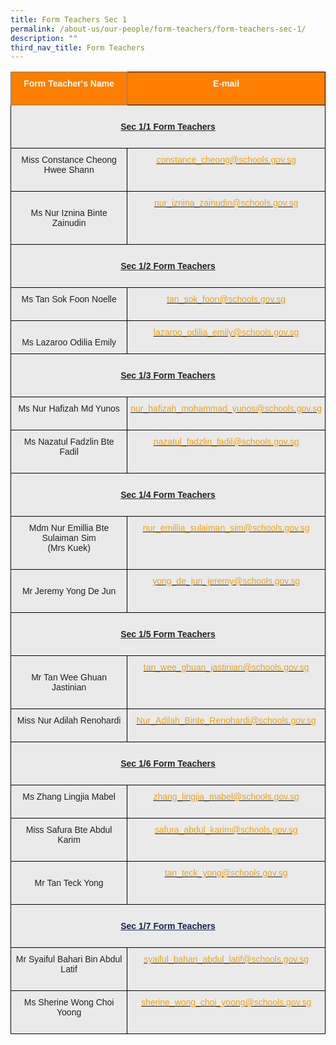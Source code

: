 ```yaml
---
title: Form Teachers Sec 1
permalink: /about-us/our-people/form-teachers/form-teachers-sec-1/
description: ""
third_nav_title: Form Teachers
---
```

<style type="text/css">
.tg  {border-collapse:collapse;border-spacing:0;}
.tg td{border-color:black;border-style:solid;border-width:1px;font-family:Arial, sans-serif;font-size:14px;
  overflow:hidden;padding:10px 5px;word-break:normal;}
.tg th{border-color:black;border-style:solid;border-width:1px;font-family:Arial, sans-serif;font-size:14px;
  font-weight:normal;overflow:hidden;padding:10px 5px;word-break:normal;}
.tg .tg-ncma{background-color:#EAEAEA;color:#12244F;font-weight:bold;text-align:center;text-decoration:underline;vertical-align:top}
.tg .tg-41i5{background-color:#EAEAEA;color:#F2A00F;text-align:center;vertical-align:top}
.tg .tg-ii8k{background-color:#EAEAEA;color:#222;text-align:center;vertical-align:top}
.tg .tg-cgrk{background-color:#FD7E00;border-color:inherit;color:#FFF;font-weight:bold;text-align:center;vertical-align:middle}
.tg .tg-i8ej{background-color:#EAEAEA;color:#222;font-weight:bold;text-align:center;text-decoration:underline;vertical-align:top}
.tg .tg-t0cp{background-color:#FD7E00;color:#FFF;font-weight:bold;text-align:center;vertical-align:top}
.tg .tg-ku5w{background-color:#EAEAEA;color:#222;text-align:center;vertical-align:middle}
</style>
<table class="tg">
  <thead>
    <tr>
      <th class="tg-cgrk" colspan="2"><span style="color:#FFF;background-color:#FD7E00">Form Teacher's Name</span><br>
      <br></th>
      <th class="tg-t0cp"><span style="color:#FFF;background-color:#FD7E00">E-mail</span><br>
      <br></th>
    </tr>
  </thead>
  <tbody>
    <tr>
      <td class="tg-i8ej" colspan="3"><br>
      <span style="font-weight:bold">Sec 1/1 Form Teachers</span><br>
      <br></td>
    </tr>
    <tr>
      <td class="tg-ii8k" colspan="2"><span style="color:#222;background-color:#EAEAEA">Miss Constance Cheong Hwee Shann</span><br>
      <br></td>
      <td class="tg-41i5">
        <a href="mailto:constance_cheong@schools.gov.sg"><span style="text-decoration:none;color:#F2A00F">constance_cheong@schools.gov.sg</span></a><br>
      </td>
    </tr>
    <tr>
      <td class="tg-ku5w" colspan="2"><br>
      <span style="color:#222;background-color:#EAEAEA">Ms&nbsp;Nur Iznina Binte Zainudin</span><br>
      <br></td>
      <td class="tg-41i5">
        <a href="mailto:nur_iznina_zainudin@schools.gov.sg"><span style="text-decoration:none;color:#F2A00F">nur_iznina_zainudin@schools.gov.sg</span></a><br>
      </td>
    </tr>
    <tr>
      <td class="tg-i8ej" colspan="3"><br>
      <span style="font-weight:bold">Sec 1/2 Form Teachers</span><br>
      <br></td>
    </tr>
    <tr>
      <td class="tg-ii8k" colspan="2"><span style="color:#222;background-color:#EAEAEA">Ms Tan Sok Foon Noelle</span><br>
      <br></td>
      <td class="tg-41i5">
        <a href="mailto:tan_sok_foon@schools.gov.sg"><span style="text-decoration:none;color:#F2A00F">tan_sok_foon@schools.gov.sg</span></a><br>
      </td>
    </tr>
    <tr>
      <td class="tg-ku5w" colspan="2"><br>
      <span style="color:#222;background-color:#EAEAEA">Ms Lazaroo Odilia Emily</span></td>
      <td class="tg-41i5">
        <a href="mailto:lazaroo_odilia_emily@schools.gov.sg"><span style="text-decoration:none;color:#F2A00F">lazaroo_odilia_emily@schools.gov.sg</span></a><br>
      </td>
    </tr>
    <tr>
      <td class="tg-i8ej" colspan="3"><br>
      <span style="font-weight:bold">Sec 1/3 Form Teachers</span><br>
      <br></td>
    </tr>
    <tr>
      <td class="tg-ii8k" colspan="2"><span style="color:#222;background-color:#EAEAEA">Ms Nur Hafizah Md Yunos</span><br>
      <br></td>
      <td class="tg-41i5">
        <a href="mailto:nur_hafizah_mohammad_yunos@schools.gov.sg"><span style="text-decoration:none;color:#F2A00F">nur_hafizah_mohammad_yunos@schools.gov.sg</span></a><br>
      </td>
    </tr>
    <tr>
      <td class="tg-ii8k" colspan="2"><span style="color:#222;background-color:#EAEAEA">Ms&nbsp;Nazatul Fadzlin Bte Fadil</span><br>
      <br></td>
      <td class="tg-41i5">
        <a href="mailto:nazatul_fadzlin_fadil@schools.gov.sg"><span style="text-decoration:none;color:#F2A00F">nazatul_fadzlin_fadil@schools.gov.sg</span></a><br>
      </td>
    </tr>
    <tr>
      <td class="tg-i8ej" colspan="3"><br>
      <span style="font-weight:bold">Sec 1/4 Form Teachers</span><br>
      <br></td>
    </tr>
    <tr>
      <td class="tg-ii8k" colspan="2"><span style="color:#222;background-color:#EAEAEA">Mdm Nur Emillia Bte Sulaiman Sim</span><br>
      <span style="color:#222;background-color:#EAEAEA">(Mrs Kuek)</span><br>
      <br></td>
      <td class="tg-41i5">
        <a href="mailto:nur_emillia_sulaiman_sim@schools.gov.sg"><span style="text-decoration:none;color:#F2A00F">nur_emillia_sulaiman_sim@schools.gov.sg</span></a><br>
      </td>
    </tr>
    <tr>
      <td class="tg-ku5w" colspan="2"><br>
      <span style="color:#222;background-color:#EAEAEA">Mr Jeremy Yong De Jun</span><br>
      <br></td>
      <td class="tg-41i5">
        <a href="mailto:yong_de_jun_jeremy@schools.gov.sg"><span style="text-decoration:none;color:#F2A00F">yong_de_jun_jeremy@schools.gov.sg</span></a><br>
      </td>
    </tr>
    <tr>
      <td class="tg-i8ej" colspan="3"><br>
      <span style="font-weight:bold">Sec 1/5 Form Teachers</span><br>
      <br></td>
    </tr>
    <tr>
      <td class="tg-ku5w" colspan="2"><br>
      <span style="color:#222;background-color:#EAEAEA">Mr Tan Wee Ghuan Jastinian</span><br>
      <br></td>
      <td class="tg-41i5">
        <a href="mailto:tan_wee_ghuan_jastinian@schools.gov.sg"><span style="text-decoration:none;color:#F2A00F">tan_wee_ghuan_jastinian@schools.gov.sg</span></a><br>
      </td>
    </tr>
    <tr>
      <td class="tg-ii8k" colspan="2"><span style="color:#222;background-color:#EAEAEA">Miss Nur Adilah Renohardi</span><br>
      <br></td>
      <td class="tg-41i5">
        <a href="mailto:Nur_Adilah_Binte_Renohardi@schools.gov.sg"><span style="text-decoration:none;color:#F2A00F">Nur_Adilah_Binte_Renohardi@schools.gov.sg</span></a><br>
      </td>
    </tr>
    <tr>
      <td class="tg-i8ej" colspan="3"><br>
      <span style="font-weight:bold">Sec 1/6 Form Teachers</span><br>
      <br></td>
    </tr>
    <tr>
      <td class="tg-ii8k" colspan="2"><span style="color:#222;background-color:#EAEAEA">Ms&nbsp;Zhang Lingjia Mabel</span><br>
      <br></td>
      <td class="tg-41i5">
        <a href="mailto:zhang_lingjia_mabel@schools.gov.sg"><span style="text-decoration:none;color:#F2A00F">zhang_lingjia_mabel@schools.gov.sg</span></a><br>
      </td>
    </tr>
    <tr>
      <td class="tg-ii8k" colspan="2"><span style="color:#222;background-color:#EAEAEA">Miss Safura Bte Abdul Karim</span><br>
      <br></td>
      <td class="tg-41i5">
        <a href="mailto:safura_abdul_karim@schools.gov.sg"><span style="text-decoration:none;color:#F2A00F">safura_abdul_karim@schools.gov.sg</span></a><br>
      </td>
    </tr>
    <tr>
      <td class="tg-ku5w" colspan="2"><br>
      <span style="color:#222;background-color:#EAEAEA">Mr Tan Teck Yong</span><br>
      <br></td>
      <td class="tg-41i5">
        <a href="mailto:tan_teck_yong@schools.gov.sg"><span style="text-decoration:none;color:#F2A00F">tan_teck_yong@schools.gov.sg</span></a><br>
      </td>
    </tr>
    <tr>
      <td class="tg-ncma" colspan="3"><br>
      <span style="font-weight:bold">Sec 1/7 Form Teachers</span><br>
      <br></td>
    </tr>
    <tr>
      <td class="tg-ii8k" colspan="2"><span style="color:#222;background-color:#EAEAEA">Mr Syaiful Bahari Bin Abdul Latif</span><br>
      <br></td>
      <td class="tg-41i5">
        <a href="mailto:syaiful_bahari_abdul_latif@schools.gov.sg"><span style="text-decoration:none;color:#F2A00F">syaiful_bahari_abdul_latif@schools.gov.sg</span></a>
      </td>
    </tr>
    <tr>
      <td class="tg-ii8k" colspan="2"><span style="color:#222;background-color:#EAEAEA">Ms&nbsp;Sherine Wong Choi Yoong</span><br>
      <br></td>
      <td class="tg-41i5">
        <a href="mailto:sherine_wong_choi_yoong@schools.gov.sg"><span style="text-decoration:none;color:#F2A00F">sherine_wong_choi_yoong@schools.gov.sg</span></a>
      </td>
    </tr>
  </tbody>
</table>